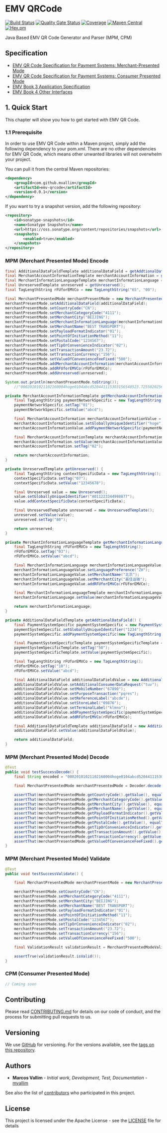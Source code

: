 # EMV QRCode

[![Build Status](https://travis-ci.org/mvallim/emv-qrcode.svg?branch=master)](https://travis-ci.org/mvallim/emv-qrcode)
[![Quality Gate Status](https://sonarcloud.io/api/project_badges/measure?project=emv-qrcode&metric=alert_status)](https://sonarcloud.io/dashboard?id=emv-qrcode)
[![Coverage](https://sonarcloud.io/api/project_badges/measure?project=emv-qrcode&metric=coverage)](https://sonarcloud.io/dashboard?id=emv-qrcode)
[![Maven Central](https://maven-badges.herokuapp.com/maven-central/com.github.mvallim/emv-qrcode/badge.svg)](https://maven-badges.herokuapp.com/maven-central/com.github.mvallim/emv-qrcode)
[![Hex.pm](https://img.shields.io/hexpm/l/plug.svg)](http://www.apache.org/licenses/LICENSE-2.0)

Java Based EMV QR Code Generator and Parser (MPM, CPM)

## Specification

- [EMV QR Code Specification for Payment Systems: Merchant-Presented Mode](docs/EMVCo-Merchant-Presented-QR-Specification-v1-1.pdf)
- [EMV QR Code Specification for Payment Systems: Consumer Presented Mode](docs/EMVCo-Consumer-Presented-QR-Specification-v1-1.pdf)
- [EMV Book 3 Application Specification](docs/EMV_v4.3_Book_3_Application_Specification_20120607062110791.pdf)
- [EMV Book 4 Other Interfaces](docs/EMV_v4.3_Book_4_Other_Interfaces_20120607062305603.pdf)

## 1. Quick Start

This chapter will show you how to get started with EMV QR Code.

### 1.1 Prerequisite

In order to use EMV QR Code within a Maven project, simply add the following dependency to your pom.xml. There are no other dependencies for EMV QR Code, which means other unwanted libraries will not overwhelm your project.

You can pull it from the central Maven repositories:

```xml
<dependency>
    <groupId>com.github.mvallim</groupId>
    <artifactId>emv-qrcode</artifactId>
    <version>0.0.1</version>
</dependency>
```

If you want to try a snapshot version, add the following repository:

```xml
<repository>
    <id>sonatype-snapshots</id>
    <name>Sonatype Snapshots</name>
    <url>https://oss.sonatype.org/content/repositories/snapshots</url>
    <snapshots>
        <enabled>true</enabled>
    </snapshots>
</repository>
```

### MPM (Merchant Presented Mode) Encode

```java
final AdditionalDataFieldTemplate additionalDataField = getAddtionalDataField();
final MerchantAccountInformationTemplate merchantAccountInformation = getMerchanAccountInformation();
final MerchantInformationLanguageTemplate merchantInformationLanguage = getMerchantInformationLanguage();
final UnreservedTemplate unreserved = getUnreserved();
final TagLengthString rFUforEMVCo = new TagLengthString("65", "00");

final MerchantPresentedMode merchantPresentMode = new MerchantPresentedMode();
merchantPresentMode.setAdditionalDataField(additionalDataField);
merchantPresentMode.setCountryCode("CN");
merchantPresentMode.setMerchantCategoryCode("4111");
merchantPresentMode.setMerchantCity("BEIJING");
merchantPresentMode.setMerchantInformationLanguage(merchantInformationLanguage);
merchantPresentMode.setMerchantName("BEST TRANSPORT");
merchantPresentMode.setPayloadFormatIndicator("01");
merchantPresentMode.setPointOfInitiationMethod("11");
merchantPresentMode.setPostalCode("1234567");
merchantPresentMode.setTipOrConvenienceIndicator("02");
merchantPresentMode.setTransactionAmount("23.72");
merchantPresentMode.setTransactionCurrency("156");
merchantPresentMode.setValueOfConvenienceFeeFixed("500");
merchantPresentMode.addMerchantAccountInformation(merchantAccountInformation);
merchantPresentMode.addRFUforEMVCo(rFUforEMVCo);
merchantPresentMode.addUnreserved(unreserved);

System.out.println(merchantPresentMode.toString());
    //"00020101021102160004hoge0104abcd520441115303156540523.7255020256035005802CN5914BEST TRANSPORT6007BEIJING6107123456762800205678900305098760505abcde0705klmno0805pqres0903tuv1004abcd5016000412340104ijkl64280002ZH0102北京0204最佳运输0304abcd65020080320016A01122334499887707081234567863046325";

private MerchantAccountInformationTemplate getMerchanAccountInformation() {
    final TagLengthString paymentNetworkSpecific = new TagLengthString();
    paymentNetworkSpecific.setTag("01");
    paymentNetworkSpecific.setValue("abcd");

    final MerchantAccountInformation merchantAccountInformationValue = new MerchantAccountInformation();
    merchantAccountInformationValue.setGloballyUniqueIdentifier("hoge");
    merchantAccountInformationValue.addPaymentNetworkSpecific(paymentNetworkSpecific);

    final MerchantAccountInformationTemplate merchantAccountInformation = new MerchantAccountInformationTemplate();
    merchantAccountInformation.setValue(merchantAccountInformationValue);
    merchantAccountInformation.setTag("02");

    return merchantAccountInformation;
}

private UnreservedTemplate getUnreserved() {
    final TagLengthString contextSpecificData = new TagLengthString();
    contextSpecificData.setTag("07");
    contextSpecificData.setValue("12345678");

    final Unreserved value = new Unreserved();
    value.setGloballyUniqueIdentifier("A011223344998877");
    value.addContextSpecificData(contextSpecificData);

    final UnreservedTemplate unreserved = new UnreservedTemplate();
    unreserved.setValue(value);
    unreserved.setTag("80");

    return unreserved;
}

private MerchantInformationLanguageTemplate getMerchantInformationLanguage() {
    final TagLengthString rFUforEMVCo = new TagLengthString();
    rFUforEMVCo.setTag("03");
    rFUforEMVCo.setValue("abcd");

    final MerchantInformationLanguage merchantInformationLanguageValue = new MerchantInformationLanguage();
    merchantInformationLanguageValue.setLanguagePreference("ZH");
    merchantInformationLanguageValue.setMerchantName("北京");
    merchantInformationLanguageValue.setMerchantCity("最佳运输");
    merchantInformationLanguageValue.addRFUforEMVCo(rFUforEMVCo);

    final MerchantInformationLanguageTemplate merchantInformationLanguage = new MerchantInformationLanguageTemplate();
    merchantInformationLanguage.setValue(merchantInformationLanguageValue);

    return merchantInformationLanguage;
}

private AdditionalDataFieldTemplate getAddtionalDataField() {
    final PaymentSystemSpecific paymentSystemSpecific = new PaymentSystemSpecific();
    paymentSystemSpecific.setGloballyUniqueIdentifier("1234");
    paymentSystemSpecific.addPaymentSystemSpecific(new TagLengthString("01", "ijkl"));

    final PaymentSystemSpecificTemplate paymentSystemSpecificTemplate = new PaymentSystemSpecificTemplate();
    paymentSystemSpecificTemplate.setTag("50");
    paymentSystemSpecificTemplate.setValue(paymentSystemSpecific);

    final TagLengthString rFUforEMVCo = new TagLengthString();
    rFUforEMVCo.setTag("10");
    rFUforEMVCo.setValue("abcd");

    final AdditionalDataField additionalDataFieldValue = new AdditionalDataField();
    additionalDataFieldValue.setAdditionalConsumerDataRequest("tuv");
    additionalDataFieldValue.setMobileNumber("67890");
    additionalDataFieldValue.setPurposeTransaction("pqres");
    additionalDataFieldValue.setReferenceLabel("abcde");
    additionalDataFieldValue.setStoreLabel("09876");
    additionalDataFieldValue.setTerminalLabel("klmno");
    additionalDataFieldValue.addPaymentSystemSpecific(paymentSystemSpecificTemplate);
    additionalDataFieldValue.addRFUforEMVCo(rFUforEMVCo);

    final AdditionalDataFieldTemplate additionalDataField = new AdditionalDataFieldTemplate();
    additionalDataField.setValue(additionalDataFieldValue);

    return additionalDataField;
}
```

### MPM (Merchant Presented Mode) Decode

```java
@Test
public void testSuccessDecode() {
    final String encoded = "00020101021102160004hoge0104abcd520441115303156540523.7255020256035005802CN5914BEST TRANSPORT6007BEIJING6107123456762800205678900305098760505abcde0705klmno0805pqres0903tuv1004abcd5016000412340104ijkl64280002ZH0102北京0204最佳运输0304abcd65020080320016A01122334499887707081234567863046325";

    final MerchantPresentedMode merchantPresentedMode = Decoder.decode(encoded, MerchantPresentedMode.class);

    assertThat(merchantPresentedMode.getCountryCode().getValue(), equalTo("CN"));
    assertThat(merchantPresentedMode.getMerchantCategoryCode().getValue(), equalTo("4111"));
    assertThat(merchantPresentedMode.getMerchantCity().getValue(), equalTo("BEIJING"));
    assertThat(merchantPresentedMode.getMerchantName().getValue(), equalTo("BEST TRANSPORT"));
    assertThat(merchantPresentedMode.getPayloadFormatIndicator().getValue(), equalTo("01"));
    assertThat(merchantPresentedMode.getPointOfInitiationMethod().getValue(), equalTo("11"));
    assertThat(merchantPresentedMode.getPostalCode().getValue(), equalTo("1234567"));
    assertThat(merchantPresentedMode.getTipOrConvenienceIndicator().getValue(), equalTo("02"));
    assertThat(merchantPresentedMode.getTransactionAmount().getValue(), equalTo("23.72"));
    assertThat(merchantPresentedMode.getTransactionCurrency().getValue(), equalTo("156"));
    assertThat(merchantPresentedMode.getValueOfConvenienceFeeFixed().getValue(), equalTo("500"));
}
```

### MPM (Merchant Presented Mode) Validate

```java
@Test
public void testSuccessValidate() {

    final MerchantPresentedMode merchantPresentMode = new MerchantPresentedMode();

    merchantPresentMode.setCountryCode("CN");
    merchantPresentMode.setMerchantCategoryCode("4111");
    merchantPresentMode.setMerchantCity("BEIJING");
    merchantPresentMode.setMerchantName("BEST TRANSPORT");
    merchantPresentMode.setPayloadFormatIndicator("01");
    merchantPresentMode.setPointOfInitiationMethod("11");
    merchantPresentMode.setPostalCode("1234567");
    merchantPresentMode.setTipOrConvenienceIndicator("02");
    merchantPresentMode.setTransactionAmount("23.72");
    merchantPresentMode.setTransactionCurrency("156");
    merchantPresentMode.setValueOfConvenienceFeeFixed("500");

    final ValidationResult validationResult = MerchantPresentedModeValidate.validate(merchantPresentMode);

    assertTrue(validationResult.isValid());
}
```

### CPM (Consumer Presented Mode)

```java
// Coming soon
```

## Contributing

Please read [CONTRIBUTING.md](CONTRIBUTING.md) for details on our code of conduct, and the process for submitting pull requests to us.

## Versioning

We use [GitHub](https://github.com/mvallim/emv-qrcode) for versioning. For the versions available, see the [tags on this repository](https://github.com/mvallim/emv-qrcode/tags).

## Authors

* **Marcos Vallim** - *Initial work, Development, Test, Documentation* - [mvallim](https://github.com/mvallim)

See also the list of [contributors](CONTRIBUTORS.txt) who participated in this project.

## License

This project is licensed under the Apache License - see the [LICENSE](LICENSE) file for details

